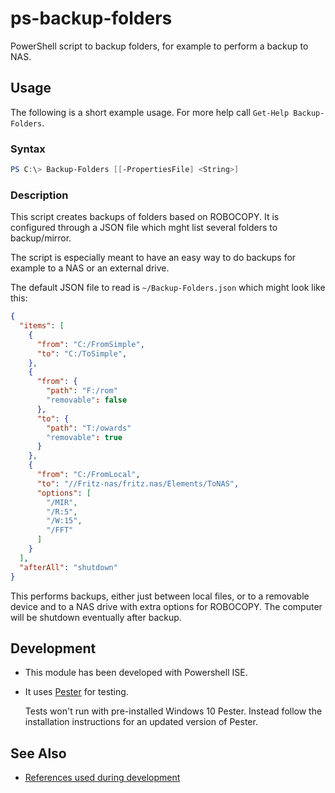 # ps-backup-folders

PowerShell script to backup folders, for example to perform a backup to NAS.

## Usage

The following is a short example usage. For more help call `Get-Help Backup-Folders`.

### Syntax

```PowerShell
PS C:\> Backup-Folders [[-PropertiesFile] <String>]
```

### Description

This script creates backups of folders based on ROBOCOPY. It is configured through a JSON file which mght list several folders to backup/mirror.

The script is especially meant to have an easy way to do backups for example to a NAS or an external drive.

The default JSON file to read is `~/Backup-Folders.json` which might look like this:

```JSON
{
  "items": [
    {
      "from": "C:/FromSimple",
      "to": "C:/ToSimple",
    },
    {
      "from": {
        "path": "F:/rom"
        "removable": false
      },
      "to": {
        "path": "T:/owards"
        "removable": true
      }
    },
    {
      "from": "C:/FromLocal",
      "to": "//Fritz-nas/fritz.nas/Elements/ToNAS",
      "options": [
        "/MIR",
        "/R:5",
        "/W:15",
        "/FFT"
      ]
    }
  ],
  "afterAll": "shutdown"
}
```

This performs backups, either just between local files, or to a removable device and to a NAS drive with extra options for ROBOCOPY. The computer will be shutdown eventually after backup.

## Development

* This module has been developed with Powershell ISE.
* It uses [Pester][PESTER] for testing.

    Tests won't run with pre-installed Windows 10 Pester. Instead follow the installation instructions for an updated version of Pester.

## See Also

* [References used during development][REFERENCES]

[REFERENCES]: <./REFERENCES.md>
[PESTER]: <https://github.com/pester/Pester> "pester/Pester: Pester is the ubiquitous test and mock framework for PowerShell."